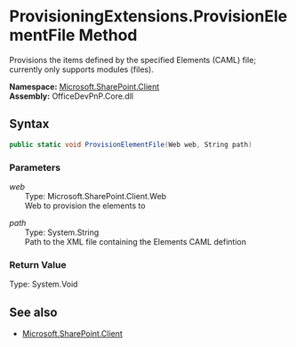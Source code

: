 # ProvisioningExtensions.ProvisionElementFile Method  
Provisions the items defined by the specified Elements (CAML) file; currently only supports modules (files).  

**Namespace:** [Microsoft.SharePoint.Client](Microsoft.SharePoint.Client.md)  
**Assembly:** OfficeDevPnP.Core.dll  
## Syntax
```C#
public static void ProvisionElementFile(Web web, String path)
```
### Parameters
*web*  
&emsp;&emsp;Type: Microsoft.SharePoint.Client.Web  
&emsp;&emsp;Web to provision the elements to  
  
*path*  
&emsp;&emsp;Type: System.String  
&emsp;&emsp;Path to the XML file containing the Elements CAML defintion  
  
### Return Value
Type: System.Void  

## See also
- [Microsoft.SharePoint.Client](Microsoft.SharePoint.Client.md)
